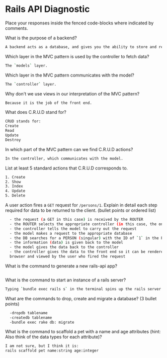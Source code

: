 # Rails API Diagnostic

Place your responses inside the fenced code-blocks where indicated by comments.

What is the purpose of a backend?

```bash
A backend acts as a database, and gives you the ability to store and retreive data.
```

Which layer in the MVC pattern is used by the controller to fetch data?

```bash
The `models` layer.
```

Which layer in the MVC pattern communicates with the model?

```bash
The `controller` layer.
```

Why don't we use views in our interpretation of the MVC pattern?

```bash
Because it is the job of the front end.
```

What does C.R.U.D stand for?
```bash
CRUD stands for:
Create
Read
Update
Destroy
```

In which part of the MVC pattern can we find C.R.U.D actions?

```bash
In the controller, which communicates with the model.
```

List at least 5 standard actions that C.R.U.D corresponds to.

```bash
1. Create
2. Show
3. Index
4. Update
5. Delete
```

A user action fires a `GET` request for `/persons/1`. Explain in detail each step
required for data to be returned to the client. (bullet points or ordered list)

```bash
  - the request (a GET in this case) is received by the ROUTER
  - the ROUTER selects the appropriate controller (in this case, the one for PEOPLE)
  - the controller tells the model to carry out the request
  - the model makes a request to the appropriate database
  - the DB searches for a PERSON (singular) with the ID of `1` in the PEOPLE table
  - the information (data) is given back to the model
  - the model gives the data back to the controller
  - the controller gives the data to the front end so it can be rendered in the
  browser and viewed by the user who fired the request
```

What is the command to generate a new rails-api app?

```bash

```

What is the command to start an instance of a rails server?

```bash
Typing `bundle exec rails s` in the terminal spins up the rails server.
```

What are the commands to drop, create and migrate a database? (3 bullet points)

```bash
  -dropdb tablename
  -createdb tablename
  -bundle exec rake db: migrate
```

What is the command to scaffold a pet with a name and age attributes (hint:
Also think of the data types for each attribute)?

```bash
I am not sure, but I think it is:
rails scaffold pet name:string age:integer
```
